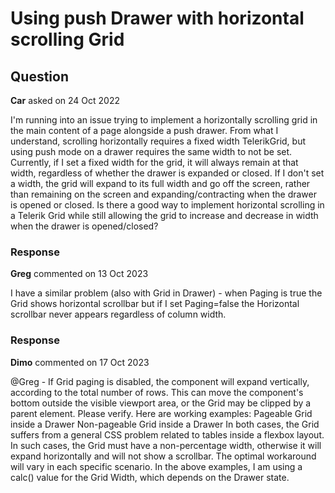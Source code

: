 # Using push Drawer with horizontal scrolling Grid

## Question

**Car** asked on 24 Oct 2022

I'm running into an issue trying to implement a horizontally scrolling grid in the main content of a page alongside a push drawer. From what I understand, scrolling horizontally requires a fixed width TelerikGrid, but using push mode on a drawer requires the same width to not be set. Currently, if I set a fixed width for the grid, it will always remain at that width, regardless of whether the drawer is expanded or closed. If I don't set a width, the grid will expand to its full width and go off the screen, rather than remaining on the screen and expanding/contracting when the drawer is opened or closed. Is there a good way to implement horizontal scrolling in a Telerik Grid while still allowing the grid to increase and decrease in width when the drawer is opened/closed?

### Response

**Greg** commented on 13 Oct 2023

I have a similar problem (also with Grid in Drawer) - when Paging is true the Grid shows horizontal scrollbar but if I set Paging=false the Horizontal scrollbar never appears regardless of column width.

### Response

**Dimo** commented on 17 Oct 2023

@Greg - If Grid paging is disabled, the component will expand vertically, according to the total number of rows. This can move the component's bottom outside the visible viewport area, or the Grid may be clipped by a parent element. Please verify. Here are working examples: Pageable Grid inside a Drawer Non-pageable Grid inside a Drawer In both cases, the Grid suffers from a general CSS problem related to tables inside a flexbox layout. In such cases, the Grid must have a non-percentage width, otherwise it will expand horizontally and will not show a scrollbar. The optimal workaround will vary in each specific scenario. In the above examples, I am using a calc() value for the Grid Width, which depends on the Drawer state.
